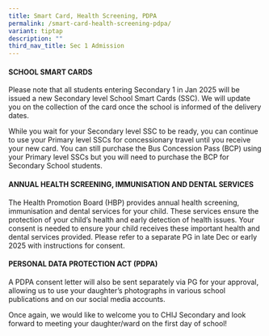 ```yaml
---
title: Smart Card, Health Screening, PDPA
permalink: /smart-card-health-screening-pdpa/
variant: tiptap
description: ""
third_nav_title: Sec 1 Admission
---
```

<h4><strong>SCHOOL SMART CARDS</strong></h4>
<p>Please note that all students entering Secondary 1 in Jan 2025 will be
issued a new Secondary level School Smart Cards (SSC). We will update you
on the collection of the card once the school is informed of the delivery
dates.</p>
<p>While you wait for your Secondary level SSC to be ready, you can continue
to use your Primary level SSCs for concessionary travel until you receive
your new card. You can still purchase the Bus Concession Pass (BCP) using
your Primary level SSCs but you will need to purchase the BCP for Secondary
School students.</p>
<h4><strong>ANNUAL HEALTH SCREENING, IMMUNISATION AND DENTAL SERVICES</strong></h4>
<p>The Health Promotion Board (HBP) provides annual health screening, immunisation
and dental services for your child. These services ensure the protection
of your child’s health and early detection of health issues. Your consent
is needed to ensure your child receives these important health and dental
services provided. Please refer to a separate PG in late Dec or early 2025
with instructions for consent.</p>
<h4><strong>PERSONAL DATA PROTECTION ACT (PDPA)</strong></h4>
<p>A PDPA consent letter will also be sent separately via PG for your approval,
allowing us to use your daughter’s photographs in various school publications
and on our social media accounts.</p>
<p>Once again, we would like to welcome you to CHIJ Secondary and look forward
to meeting your daughter/ward on the first day of school!</p>